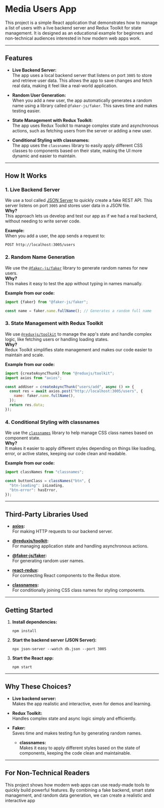 # Media Users App

This project is a simple React application that demonstrates how to manage a list of users with a live backend server and Redux Toolkit for state management. It is designed as an educational example for beginners and non-technical audiences interested in how modern web apps work.

---

## Features

- **Live Backend Server:**  
  The app uses a local backend server that listens on port `3005` to store and retrieve user data. This allows the app to save changes and fetch real data, making it feel like a real-world application.

- **Random User Generation:**  
  When you add a new user, the app automatically generates a random name using a library called `@faker-js/faker`. This saves time and makes testing easier.

- **State Management with Redux Toolkit:**  
  The app uses Redux Toolkit to manage complex state and asynchronous actions, such as fetching users from the server or adding a new user.

- **Conditional Styling with classnames:**  
   The app uses the `classnames` library to easily apply different CSS classes to components based on their state, making the UI more dynamic and easier to maintain.

---

## How It Works

### 1. Live Backend Server

We use a tool called [JSON Server](https://github.com/typicode/json-server) to quickly create a fake REST API. This server listens on port `3005` and stores user data in a JSON file.  
**Why?**  
This approach lets us develop and test our app as if we had a real backend, without needing to write server code.

**Example:**  
When you add a user, the app sends a request to:

```
POST http://localhost:3005/users
```

### 2. Random Name Generation

We use the [`@faker-js/faker`](https://www.npmjs.com/package/@faker-js/faker) library to generate random names for new users.  
**Why?**  
This makes it easy to test the app without typing in names manually.

**Example from our code:**

```js
import {faker} from "@faker-js/faker";

const name = faker.name.fullName(); // Generates a random full name
```

### 3. State Management with Redux Toolkit

We use [`@reduxjs/toolkit`](https://redux-toolkit.js.org/) to manage the app's state and handle complex logic, like fetching users or handling loading states.  
**Why?**  
Redux Toolkit simplifies state management and makes our code easier to maintain and scale.

**Example from our code:**

```js
import {createAsyncThunk} from "@reduxjs/toolkit";
import axios from "axios";

const addUser = createAsyncThunk("users/add", async () => {
  const res = await axios.post("http://localhost:3005/users", {
    name: faker.name.fullName(),
  });
  return res.data;
});
```

### 4. Conditional Styling with classnames

We use the [`classnames`](https://www.npmjs.com/package/classnames) library to help manage CSS class names based on component state.  
**Why?**  
It makes it easier to apply different styles depending on things like loading, error, or active states, keeping our code clean and readable.

**Example from our code:**

```js
import classNames from "classnames";

const buttonClass = classNames("btn", {
  "btn-loading": isLoading,
  "btn-error": hasError,
});
```

---

## Third-Party Libraries Used

- **[axios](https://www.npmjs.com/package/axios):**  
  For making HTTP requests to our backend server.

- **[@reduxjs/toolkit](https://redux-toolkit.js.org/):**  
  For managing application state and handling asynchronous actions.

- **[@faker-js/faker](https://www.npmjs.com/package/@faker-js/faker):**  
  For generating random user names.

- **[react-redux](https://react-redux.js.org/):**  
  For connecting React components to the Redux store.

- **[classnames](https://www.npmjs.com/package/classnames):**  
  For conditionally joining CSS class names for styling components.

---

## Getting Started

1. **Install dependencies:**

   ```
   npm install
   ```

2. **Start the backend server (JSON Server):**

   ```
   npx json-server --watch db.json --port 3005
   ```

3. **Start the React app:**
   ```
   npm start
   ```

---

## Why These Choices?

- **Live backend server:**  
  Makes the app realistic and interactive, even for demos and learning.

- **Redux Toolkit:**  
  Handles complex state and async logic simply and efficiently.

- **Faker:**  
  Saves time and makes testing fun by generating random names.

  - **classnames:**  
    Makes it easy to apply different styles based on the state of components, keeping the code clean and maintainable.

---

## For Non-Technical Readers

This project shows how modern web apps can use ready-made tools to quickly build powerful features. By combining a fake backend, smart state management, and random data generation, we can create a realistic and interactive app
